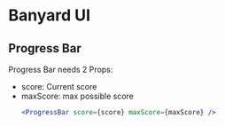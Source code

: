 # Banyard UI

## Progress Bar

Progress Bar needs 2 Props:

- score: Current score
- maxScore: max possible score
  ```jsx
  <ProgressBar score={score} maxScore={maxScore} />
  ```
